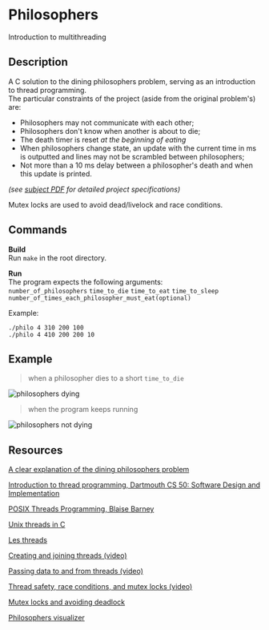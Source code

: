 # Philosophers
Introduction to multithreading

## Description
A C solution to the dining philosophers problem, serving as an introduction to thread programming.  
The particular constraints of the project (aside from the original problem's) are:
- Philosophers may not communicate with each other;
- Philosophers don't know when another is about to die;
- The death timer is reset *at the beginning of eating*
- When philosophers change state, an update with the current time in ms is outputted and lines may not be scrambled between philosophers;
- Not more than a 10 ms delay between a philosopher's death and when this update is printed.

*(see [subject PDF](https://github.com/pperol/philosophers/fr.subject.pdf) for detailed project specifications)*

Mutex locks are used to avoid dead/livelock and race conditions.

## Commands
**Build**  
Run `make` in the root directory.

**Run**  
The program expects the following arguments:  
`number_of_philosophers` `time_to_die` `time_to_eat` `time_to_sleep` `number_of_times_each_philosopher_must_eat(optional)`

Example:  
```
./philo 4 310 200 100
./philo 4 410 200 200 10
```

## Example
> when a philosopher dies to a short `time_to_die`

![philosophers dying](https://i.imgur.com/UQzm2kT.jpg)

> when the program keeps running

![philosophers not dying](https://i.imgur.com/wVWZaSm.jpg)

## Resources
[A clear explanation of the dining philosophers problem](https://en.wikipedia.org/wiki/Dining_philosophers_problem)  

[Introduction to thread programming, Dartmouth CS 50: Software Design and Implementation](https://www.cs.dartmouth.edu/~campbell/cs50/threads.html)  

[POSIX Threads Programming, Blaise Barney](https://hpc-tutorials.llnl.gov/posix/)  

[Unix threads in C](https://www.youtube.com/watch?v=d9s_d28yJq0&list=PLfqABt5AS4FmuQf70psXrsMLEDQXNkLq2)

[Les threads](https://cours.polymtl.ca/inf2610/documentation/notes/chap4.pdf)

[Creating and joining threads (video)](https://www.youtube.com/watch?v=uA8X5zNOGw8)  

[Passing data to and from threads (video)](https://www.youtube.com/watch?v=It0OFCbbTJE)  

[Thread safety, race conditions, and mutex locks (video)](https://www.youtube.com/watch?v=9axu8CUvOKY)  

[Mutex locks and avoiding deadlock](https://docs.oracle.com/cd/E19455-01/806-5257/sync-12/index.html)

[Philosophers visualizer](https://nafuka11.github.io/philosophers-visualizer/)

